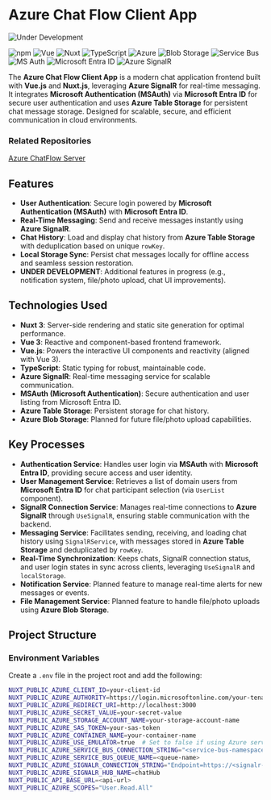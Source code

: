 # Azure Chat Flow Client App

![Under Development](https://img.shields.io/badge/%F0%9F%9A%A7_UNDER_DEVELOPMENT_%F0%9F%9A%A7-FF9800)


![npm](https://img.shields.io/badge/npm-v11.1.0-blue?logo=npm)
![Vue](https://img.shields.io/badge/Vue-3.3.4-green?logo=vuedotjs)
![Nuxt](https://img.shields.io/badge/Nuxt-3.15.4-00DC82?logo=nuxtdotjs)
![TypeScript](https://img.shields.io/badge/TypeScript-7.25.9-3178C6?logo=typescript)
![Azure](https://img.shields.io/badge/Azure-0089D6?logo=microsoftazure)
![Blob Storage](https://img.shields.io/badge/Blob_Storage-0089D6?logo=microsoftazure)
![Service Bus](https://img.shields.io/badge/Service_Bus-0089D6?logo=microsoftazure)
![MS Auth](https://img.shields.io/badge/MS_Auth-0089D6?logo=microsoftazure)
![Microsoft Entra ID](https://img.shields.io/badge/Microsoft_Entra_ID-0089D6?logo=microsoftazure)
![Azure SignalR](https://img.shields.io/badge/Azure_SignalR-0089D6?logo=microsoftazure)



The **Azure Chat Flow Client App** is a modern chat application frontend built with **Vue.js** and **Nuxt.js**, leveraging **Azure SignalR** for real-time messaging. It integrates **Microsoft Authentication (MSAuth)** via **Microsoft Entra ID** for secure user authentication and uses **Azure Table Storage** for persistent chat message storage. Designed for scalable, secure, and efficient communication in cloud environments.

### Related Repositories
[Azure ChatFlow Server](https://github.com/arasrasouli/Azure-ChatFlow-Server)

## Features
- **User Authentication**: Secure login powered by **Microsoft Authentication (MSAuth)** with **Microsoft Entra ID**.
- **Real-Time Messaging**: Send and receive messages instantly using **Azure SignalR**.
- **Chat History**: Load and display chat history from **Azure Table Storage** with deduplication based on unique `rowKey`.
- **Local Storage Sync**: Persist chat messages locally for offline access and seamless session restoration.
- **UNDER DEVELOPMENT**: Additional features in progress (e.g., notification system, file/photo upload, chat UI improvements).

## Technologies Used
- **Nuxt 3**: Server-side rendering and static site generation for optimal performance.
- **Vue 3**: Reactive and component-based frontend framework.
- **Vue.js**: Powers the interactive UI components and reactivity (aligned with Vue 3).
- **TypeScript**: Static typing for robust, maintainable code.
- **Azure SignalR**: Real-time messaging service for scalable communication.
- **MSAuth (Microsoft Authentication)**: Secure authentication and user listing from Microsoft Entra ID.
- **Azure Table Storage**: Persistent storage for chat history.
- **Azure Blob Storage**: Planned for future file/photo upload capabilities.

## Key Processes
- **Authentication Service**: Handles user login via **MSAuth** with **Microsoft Entra ID**, providing secure access and user identity.
- **User Management Service**: Retrieves a list of domain users from **Microsoft Entra ID** for chat participant selection (via `UserList` component).
- **SignalR Connection Service**: Manages real-time connections to **Azure SignalR** through `UseSignalR`, ensuring stable communication with the backend.
- **Messaging Service**: Facilitates sending, receiving, and loading chat history using `SignalRService`, with messages stored in **Azure Table Storage** and deduplicated by `rowKey`.
- **Real-Time Synchronization**: Keeps chats, SignalR connection status, and user login states in sync across clients, leveraging `UseSignalR` and `localStorage`.
- **Notification Service**: Planned feature to manage real-time alerts for new messages or events.
- **File Management Service**: Planned feature to handle file/photo uploads using **Azure Blob Storage**.

## Project Structure


### Environment Variables  
Create a `.env` file in the project root and add the following:  

```sh
NUXT_PUBLIC_AZURE_CLIENT_ID=your-client-id
NUXT_PUBLIC_AZURE_AUTHORITY=https://login.microsoftonline.com/your-tenant-id
NUXT_PUBLIC_AZURE_REDIRECT_URI=http://localhost:3000
NUXT_PUBLIC_AZURE_SECRET_VALUE=your-secret-value
NUXT_PUBLIC_AZURE_STORAGE_ACCOUNT_NAME=your-storage-account-name
NUXT_PUBLIC_AZURE_SAS_TOKEN=your-sas-token
NUXT_PUBLIC_AZURE_CONTAINER_NAME=your-container-name
NUXT_PUBLIC_AZURE_USE_EMULATOR=true  # Set to false if using Azure services directly
NUXT_PUBLIC_AZURE_SERVICE_BUS_CONNECTION_STRING="<service-bus-namespace-connection-string>"
NUXT_PUBLIC_AZURE_SERVICE_BUS_QUEUE_NAME=<queue-name>
NUXT_PUBLIC_AZURE_SIGNALR_CONNECTION_STRING="Endpoint=https://<signalr-resource-name>.service.signalr.net;AccessKey=<your-access-key>;Version=1.0;"
NUXT_PUBLIC_AZURE_SIGNALR_HUB_NAME=chatHub
NUXT_PUBLIC_API_BASE_URL=<api-url>
NUXT_PUBLIC_AZURE_SCOPES="User.Read.All"
```




